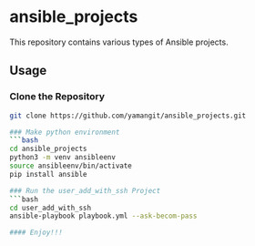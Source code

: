 # ansible_projects
This repository contains various types of Ansible projects.

## Usage

### Clone the Repository
```bash
git clone https://github.com/yamangit/ansible_projects.git

### Make python environment
```bash
cd ansible_projects
python3 -m venv ansibleenv
source ansibleenv/bin/activate
pip install ansible 

### Run the user_add_with_ssh Project
```bash
cd user_add_with_ssh
ansible-playbook playbook.yml --ask-becom-pass

#### Enjoy!!!
   
